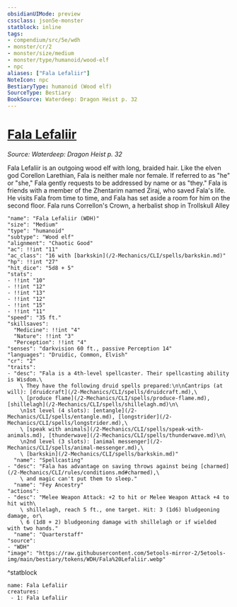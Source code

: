 ```yaml
---
obsidianUIMode: preview
cssclass: json5e-monster
statblock: inline
tags:
- compendium/src/5e/wdh
- monster/cr/2
- monster/size/medium
- monster/type/humanoid/wood-elf
- npc
aliases: ["Fala Lefaliir"]
NoteIcon: npc
BestiaryType: humanoid (Wood elf)
SourceType: Bestiary
BookSource: Waterdeep: Dragon Heist p. 32
---
```

# [Fala Lefaliir](2-Mechanics/CLI/bestiary/npc/fala-lefaliir-wdh.md)
*Source: Waterdeep: Dragon Heist p. 32*  

Fala Lefaliir is an outgoing wood elf with long, braided hair. Like the elven god Corellon Larethian, Fala is neither male nor female. If referred to as "he" or "she," Fala gently requests to be addressed by name or as "they." Fala is friends with a member of the Zhentarim named Ziraj, who saved Fala's life. He visits Fala from time to time, and Fala has set aside a room for him on the second floor. Fala runs Correllon's Crown, a herbalist shop in Trollskull Alley

```statblock
"name": "Fala Lefaliir (WDH)"
"size": "Medium"
"type": "humanoid"
"subtype": "Wood elf"
"alignment": "Chaotic Good"
"ac": !!int "11"
"ac_class": "16 with [barkskin](/2-Mechanics/CLI/spells/barkskin.md)"
"hp": !!int "27"
"hit_dice": "5d8 + 5"
"stats":
- !!int "10"
- !!int "12"
- !!int "13"
- !!int "12"
- !!int "15"
- !!int "11"
"speed": "35 ft."
"skillsaves":
  "Medicine": !!int "4"
  "Nature": !!int "3"
  "Perception": !!int "4"
"senses": "darkvision 60 ft., passive Perception 14"
"languages": "Druidic, Common, Elvish"
"cr": "2"
"traits":
- "desc": "Fala is a 4th-level spellcaster. Their spellcasting ability is Wisdom.\
    \ They have the following druid spells prepared:\n\nCantrips (at will): [druidcraft](/2-Mechanics/CLI/spells/druidcraft.md),\
    \ [produce flame](/2-Mechanics/CLI/spells/produce-flame.md), [shillelagh](/2-Mechanics/CLI/spells/shillelagh.md)\n\
    \n1st level (4 slots): [entangle](/2-Mechanics/CLI/spells/entangle.md), [longstrider](/2-Mechanics/CLI/spells/longstrider.md),\
    \ [speak with animals](/2-Mechanics/CLI/spells/speak-with-animals.md), [thunderwave](/2-Mechanics/CLI/spells/thunderwave.md)\n\
    \n2nd level (3 slots): [animal messenger](/2-Mechanics/CLI/spells/animal-messenger.md),\
    \ [barkskin](/2-Mechanics/CLI/spells/barkskin.md)"
  "name": "Spellcasting"
- "desc": "Fala has advantage on saving throws against being [charmed](/2-Mechanics/CLI/rules/conditions.md#charmed),\
    \ and magic can't put them to sleep."
  "name": "Fey Ancestry"
"actions":
- "desc": "Melee Weapon Attack: +2 to hit or Melee Weapon Attack +4 to hit with\
    \ shillelagh, reach 5 ft., one target. Hit: 3 (1d6) bludgeoning damage, or\
    \ 6 (1d8 + 2) bludgeoning damage with shillelagh or if wielded with two hands."
  "name": "Quarterstaff"
"source":
- "WDH"
"image": "https://raw.githubusercontent.com/5etools-mirror-2/5etools-img/main/bestiary/tokens/WDH/Fala%20Lefaliir.webp"
```
^statblock

```encounter-table
name: Fala Lefaliir
creatures:
 - 1: Fala Lefaliir
```